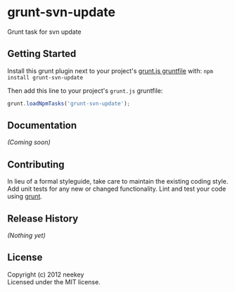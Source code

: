# grunt-svn-update

Grunt task for svn update

## Getting Started
Install this grunt plugin next to your project's [grunt.js gruntfile][getting_started] with: `npm install grunt-svn-update`

Then add this line to your project's `grunt.js` gruntfile:

```javascript
grunt.loadNpmTasks('grunt-svn-update');
```

[grunt]: https://github.com/cowboy/grunt
[getting_started]: https://github.com/cowboy/grunt/blob/master/docs/getting_started.md

## Documentation
_(Coming soon)_

## Contributing
In lieu of a formal styleguide, take care to maintain the existing coding style. Add unit tests for any new or changed functionality. Lint and test your code using [grunt][grunt].

## Release History
_(Nothing yet)_

## License
Copyright (c) 2012 neekey  
Licensed under the MIT license.
